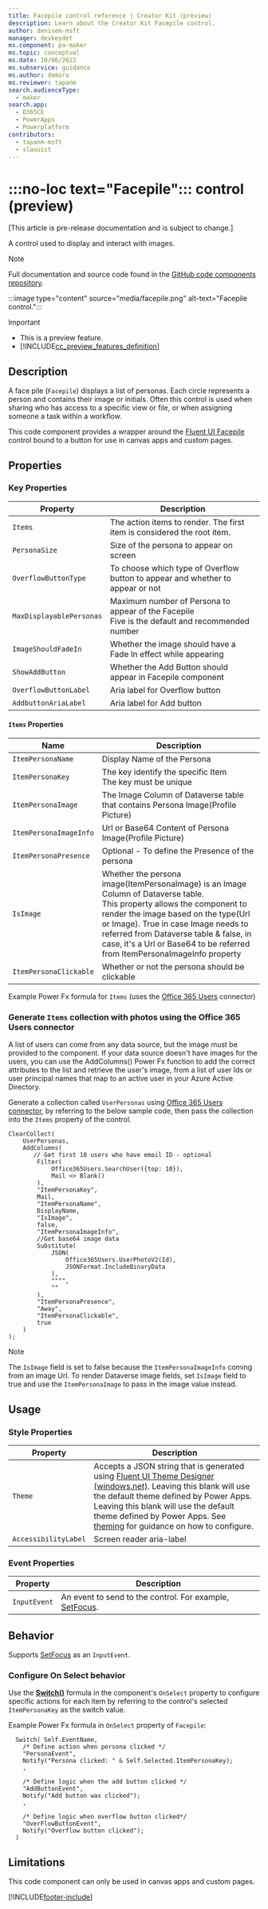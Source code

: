 ```yaml
---
title: Facepile control reference | Creator Kit (preview)
description: Learn about the Creator Kit Facepile control.
author: denisem-msft
manager: devkeydet
ms.component: pa-maker
ms.topic: conceptual
ms.date: 10/06/2022
ms.subservice: guidance
ms.author: demora
ms.reviewer: tapanm
search.audienceType: 
  - maker
search.app: 
  - D365CE
  - PowerApps
  - Powerplatform
contributors:
  - tapanm-msft
  - slaouist
---
```


# :::no-loc text="Facepile"::: control (preview)

[This article is pre-release documentation and is subject to change.]

A control used to display and interact with images.

> [!NOTE]
> Full documentation and source code found in the [GitHub code components repository](https://github.com/microsoft/powercat-code-components/tree/main/Facepile).

:::image type="content" source="media/facepile.png" alt-text="Facepile control.":::

> [!IMPORTANT]
> - This is a preview feature.
> - [!INCLUDE[cc_preview_features_definition](../../includes/cc-preview-features-definition.md)]

## Description

A face pile (`Facepile`) displays a list of personas. Each circle represents a person and contains their image or initials. Often this control is used when sharing who has access to a specific view or file, or when assigning someone a task within a workflow.

This code component provides a wrapper around the [Fluent UI Facepile](https://developer.microsoft.com/en-us/fluentui#/controls/web/facepile) control bound to a button for use in canvas apps and custom pages.

## Properties

### Key Properties

| Property | Description |
| -------- | ----------- |
| `Items` | The action items to render. The first item is considered the root item. |
|`PersonaSize`|Size of the persona to appear on screen|
|`OverflowButtonType`|To choose which type of Overflow button to appear and whether to appear or not|
|`MaxDisplayablePersonas`|Maximum number of Persona to appear of the Facepile <br> Five is the default and recommended number|
|`ImageShouldFadeIn`|Whether the image should have a Fade In effect while appearing|
|`ShowAddButton`|Whether the Add Button should appear in Facepile component|
|`OverflowButtonLabel`|Aria label for Overflow button|
|`AddbuttonAriaLabel`|Aria label for Add button|

#### `Items` Properties

| Name | Description |
| ------ | ----------- |
|`ItemPersonaName`|Display Name of the Persona|
|`ItemPersonaKey`|The key identify the specific Item <br> The key must be unique|
|`ItemPersonaImage`|The Image Column of Dataverse table that contains Persona Image(Profile Picture)|
|`ItemPersonaImageInfo`|Url or Base64 Content of Persona Image(Profile Picture)|
|`ItemPersonaPresence`|Optional - To define the Presence of the persona|
|`IsImage`| Whether the persona image(ItemPersonaImage) is an Image Column of Dataverse table. <br> This property allows the component to render the image based on the type(Url or Image). True in case Image needs to referred from Dataverse table & false, in case, it's a Url or Base64 to be referred from ItemPersonaImageInfo property|
|`ItemPersonaClickable`|Whether or not the persona should be clickable|

Example Power Fx formula for `Items` (uses the [Office 365 Users](/connectors/office365users/) connector) 

### Generate `Items` collection with photos using the Office 365 Users connector

A list of users can come from any data source, but the image must be provided to the component. If your data source doesn't have images for the users, you can use the AddColumns() Power Fx function to add the correct attributes to the list and retrieve the user's image, from a list of user Ids or user principal names that map to an active user in your Azure Active Directory.

Generate a collection called `UserPersonas` using [Office 365 Users connector](/connectors/office365users/), by referring to the below sample code, then pass the collection into the `Items` property of the control.

```powerapps-dot
ClearCollect(
    UserPersonas,
    AddColumns(
       // Get first 10 users who have email ID - optional
        Filter(
            Office365Users.SearchUser({top: 10}),
            Mail <> Blank()
        ),
        "ItemPersonaKey",
        Mail,
        "ItemPersonaName",
        DisplayName,
        "IsImage",
        false,
        "ItemPersonaImageInfo",
        //Get base64 image data
        Substitute(
            JSON(
                Office365Users.UserPhotoV2(Id),
                JSONFormat.IncludeBinaryData
            ),
            """",
            ""
        ),
        "ItemPersonaPresence",
        "Away",
        "ItemPersonaClickable",
        true
    )
);
```
> [!NOTE] 
> The `IsImage` field is set to false because the `ItemPersonaImageInfo` coming from an image Url. To render Dataverse image fields, set `IsImage` field to true and use the `ItemPersonaImage` to pass in the image value instead.
 
 
## Usage

### Style Properties

| Property | Description |
| -------- | ----------- |
| `Theme` |Accepts a JSON string that is generated using [Fluent UI Theme Designer (windows.net)](https://fabricweb.z5.web.core.windows.net/pr-deploy-site/refs/heads/master/theming-designer/). Leaving this blank will use the default theme defined by Power Apps. Leaving this blank will use the default theme defined by Power Apps. See [theming](theme.md) for guidance on how to configure. |
| `AccessibilityLabel` | Screen reader aria-label |

### Event Properties

| Property | Description |
| -------- | ----------- |
| `InputEvent` | An event to send to the control. For example, [SetFocus](#behavior). |

## Behavior

Supports [SetFocus](setfocus.md) as an `InputEvent`.

### Configure On Select behavior

Use the [**Switch()**](/power-apps/maker/canvas-apps/functions/function-if) formula in the component's `OnSelect` property to configure specific actions for each item by referring to the control's selected `ItemPersonaKey` as the switch value.

Example Power Fx formula in `OnSelect` property of `Facepile`:
  ```powerapps-dot
    Switch( Self.EventName,
      /* Define action when persona clicked */
      "PersonaEvent", 
      Notify("Persona clicked: " & Self.Selected.ItemPersonaKey);
      ,
      
      /* Define logic when the add button clicked */
      "AddButtonEvent", 
      Notify("Add button was clicked");
      ,
    
      /* Define logic when overflow button clicked*/
      "OverFlowButtonEvent",
      Notify("Overflow button clicked");
    )
  ```

## Limitations

This code component can only be used in canvas apps and custom pages.

[!INCLUDE[footer-include](../../includes/footer-banner.md)]
